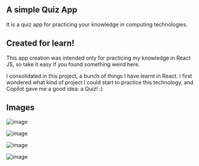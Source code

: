 ## A simple Quiz App
It is a quiz app for practicing your knowledge in computing technologies.

## Created for learn!
This app creation was intended only for practicing my knowledge in React JS, so take it easy if you found something weird here.

I consolidated in this project, a bunch of things I have learnt in React. I first wondered what kind of project I could start to practice this technology, and Copilot gave me a good idea: a Quiz! :)

## Images
![image](https://github.com/user-attachments/assets/3a617896-1837-4973-8e58-d4f766d00a31)

![image](https://github.com/user-attachments/assets/77e2c594-44a3-4ac8-aaa5-4a3db0129b92)

![image](https://github.com/user-attachments/assets/ea1ce0eb-7625-4432-bef8-b619cbec5416)

![image](https://github.com/user-attachments/assets/111b42ab-a34a-4a6d-8a5c-f2eb252c5e3e)
